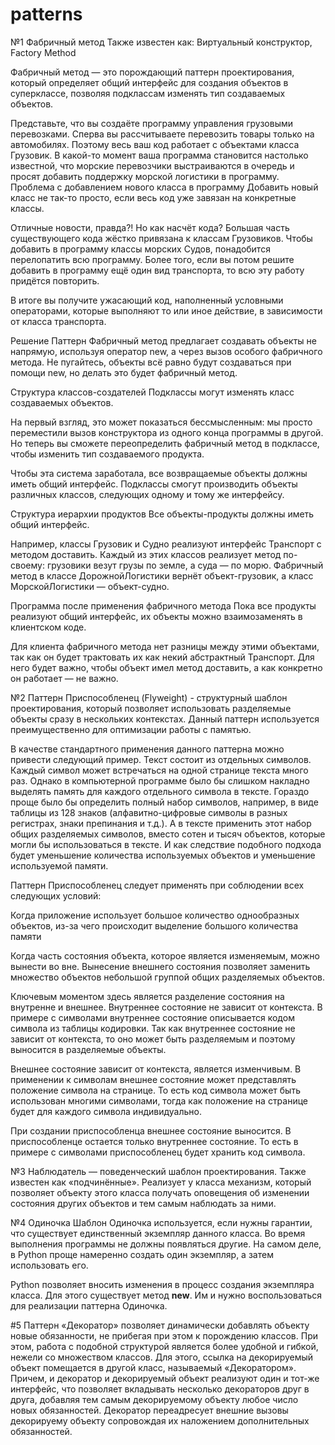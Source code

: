# patterns

№1
Фабричный метод
Также известен как: Виртуальный конструктор, Factory Method

Фабричный метод — это порождающий паттерн проектирования, который определяет общий интерфейс для создания объектов в суперклассе, позволяя подклассам изменять тип создаваемых объектов.

Представьте, что вы создаёте программу управления грузовыми перевозками. Сперва вы рассчитываете перевозить товары только на автомобилях. Поэтому весь ваш код работает с объектами класса Грузовик. В какой-то момент ваша программа становится настолько известной, что морские перевозчики выстраиваются в очередь и просят добавить поддержку морской логистики в программу. Проблема с добавлением нового класса в программу
Добавить новый класс не так-то просто, если весь код уже завязан на конкретные классы.

Отличные новости, правда?! Но как насчёт кода? Большая часть существующего кода жёстко привязана к классам Грузовиков. Чтобы добавить в программу классы морских Судов, понадобится перелопатить всю программу. Более того, если вы потом решите добавить в программу ещё один вид транспорта, то всю эту работу придётся повторить.

В итоге вы получите ужасающий код, наполненный условными операторами, которые выполняют то или иное действие, в зависимости от класса транспорта.

Решение
Паттерн Фабричный метод предлагает создавать объекты не напрямую, используя оператор new, а через вызов особого фабричного метода. Не пугайтесь, объекты всё равно будут создаваться при помощи new, но делать это будет фабричный метод.

Структура классов-создателей
Подклассы могут изменять класс создаваемых объектов.

На первый взгляд, это может показаться бессмысленным: мы просто переместили вызов конструктора из одного конца программы в другой. Но теперь вы сможете переопределить фабричный метод в подклассе, чтобы изменить тип создаваемого продукта.

Чтобы эта система заработала, все возвращаемые объекты должны иметь общий интерфейс. Подклассы смогут производить объекты различных классов, следующих одному и тому же интерфейсу.

Структура иерархии продуктов
Все объекты-продукты должны иметь общий интерфейс.

Например, классы Грузовик и Судно реализуют интерфейс Транспорт с методом доставить. Каждый из этих классов реализует метод по-своему: грузовики везут грузы по земле, а суда — по морю. Фабричный метод в классе ДорожнойЛогистики вернёт объект-грузовик, а класс МорскойЛогистики — объект-судно.

Программа после применения фабричного метода
Пока все продукты реализуют общий интерфейс, их объекты можно взаимозаменять в клиентском коде.

Для клиента фабричного метода нет разницы между этими объектами, так как он будет трактовать их как некий абстрактный Транспорт. Для него будет важно, чтобы объект имел метод доставить, а как конкретно он работает — не важно.


№2
Паттерн Приспособленец (Flyweight) - структурный шаблон проектирования, который позволяет использовать разделяемые объекты сразу в нескольких контекстах. Данный паттерн используется преимущественно для оптимизации работы с памятью.

В качестве стандартного применения данного паттерна можно привести следующий пример. Текст состоит из отдельных символов. Каждый символ может встречаться на одной странице текста много раз. Однако в компьютерной программе было бы слишком накладно выделять память для каждого отдельного символа в тексте. Гораздо проще было бы определить полный набор символов, например, в виде таблицы из 128 знаков (алфавитно-цифровые символы в разных регистрах, знаки препинания и т.д.). А в тексте применить этот набор общих разделяемых символов, вместо сотен и тысяч объектов, которые могли бы использоваться в тексте. И как следствие подобного подхода будет уменьшение количества используемых объектов и уменьшение используемой памяти.

Паттерн Приспособленец следует применять при соблюдении всех следующих условий:

Когда приложение использует большое количество однообразных объектов, из-за чего происходит выделение большого количества памяти

Когда часть состояния объекта, которое является изменяемым, можно вынести во вне. Вынесение внешнего состояния позволяет заменить множество объектов небольшой группой общих разделяемых объектов.

Ключевым моментом здесь является разделение состояния на внутренне и внешнее. Внутреннее состояние не зависит от контекста. В примере с символами внутреннее состояние описывается кодом символа из таблицы кодировки. Так как внутреннее состояние не зависит от контекста, то оно может быть разделяемым и поэтому выносится в разделяемые объекты.

Внешнее состояние зависит от контекста, является изменчивым. В применении к символам внешнее состояние может представлять положение символа на странице. То есть код символа может быть использован многими символами, тогда как положение на странице будет для каждого символа индивидуально.

При создании приспособленца внешнее состояние выносится. В приспособленце остается только внутреннее состояние. То есть в примере с символами приспособленец будет хранить код символа.

№3
Наблюдатель — поведенческий шаблон проектирования. Также известен как «подчинённые». Реализует у класса механизм, который позволяет объекту этого класса получать оповещения об изменении состояния других объектов и тем самым наблюдать за ними.

№4
Одиночка
Шаблон Одиночка используется, если нужны гарантии, что существует единственный экземпляр данного класса. Во время выполнения программы не должны появляться другие. На самом деле, в Python проще намеренно создать один экземпляр, а затем использовать его.

Python позволяет вносить изменения в процесс создания экземпляра класса. Для этого существует метод __new__. Им и нужно воспользоваться для реализации паттерна Одиночка.



#5 
Паттерн «Декоратор» позволяет динамически добавлять объекту новые обязанности, не прибегая при этом к порождению классов. При этом, работа с подобной структурой является более удобной и гибкой, нежели со множеством классов. Для этого, ссылка на декорируемый объект помещается в другой класс, называемый «Декоратором». Причем, и декоратор и декорируемый объект реализуют один и тот-же интерфейс, что позволяет вкладывать несколько декораторов друг в друга, добавляя тем самым декорируемому объекту любое число новых обязанностей. Декоратор переадресует внешние вызовы декорируему объекту сопровождая их наложением дополнительных обязанностей.
